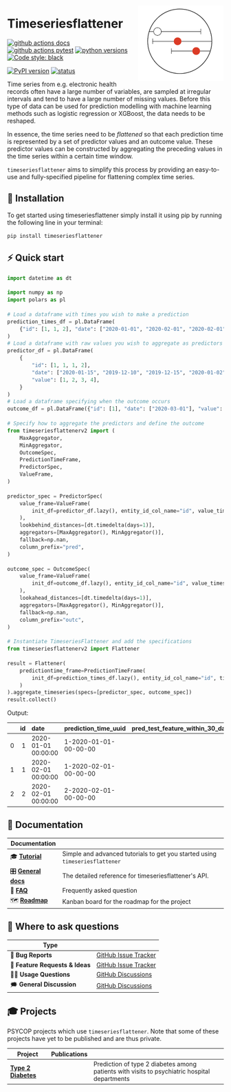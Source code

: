 <a href="https://github.com/Aarhus-Psychiatry-Research/timeseriesflattener"><img src="https://github.com/Aarhus-Psychiatry-Research/timeseriesflattener/blob/main/docs/_static/icon.png?raw=true" width="200" align="right"/></a>

# Timeseriesflattener

[![github actions docs](https://github.com/Aarhus-Psychiatry-Research/timeseriesflattener/actions/workflows/documentation.yml/badge.svg)](https://aarhus-psychiatry-research.github.io/timeseriesflattener/)
[![github actions pytest](https://github.com/Aarhus-Psychiatry-Research/timeseriesflattener/actions/workflows/main_test_and_release.yml/badge.svg)](https://github.com/Aarhus-Psychiatry-Research/timeseriesflattener/actions)
[![python versions](https://img.shields.io/pypi/pyversions/timeseriesflattener)](https://pypi.org/project/timeseriesflattener/)
[![Code style: black](https://img.shields.io/badge/Code%20Style-Black-black)](https://black.readthedocs.io/en/stable/the_black_code_style/current_style.html)

[![PyPI version](https://badge.fury.io/py/timeseriesflattener.svg)](https://pypi.org/project/timeseriesflattener/)
[![status](https://joss.theoj.org/papers/3bbea8745668d1aa40ff796c6fd3db87/status.svg)](https://joss.theoj.org/papers/3bbea8745668d1aa40ff796c6fd3db87)

Time series from e.g. electronic health records often have a large number of variables, are sampled at irregular intervals and tend to have a large number of missing values. Before this type of data can be used for prediction modelling with machine learning methods such as logistic regression or XGBoost, the data needs to be reshaped. 

In essence, the time series need to be *flattened* so that each prediction time is represented by a set of predictor values and an outcome value. These predictor values can be constructed by aggregating the preceding values in the time series within a certain time window. 

`timeseriesflattener` aims to simplify this process by providing an easy-to-use and fully-specified pipeline for flattening complex time series. 

## 🔧 Installation
To get started using timeseriesflattener simply install it using pip by running the following line in your terminal:

```
pip install timeseriesflattener
```

## ⚡ Quick start

```py
import datetime as dt

import numpy as np
import polars as pl

# Load a dataframe with times you wish to make a prediction
prediction_times_df = pl.DataFrame(
    {"id": [1, 1, 2], "date": ["2020-01-01", "2020-02-01", "2020-02-01"]}
)
# Load a dataframe with raw values you wish to aggregate as predictors
predictor_df = pl.DataFrame(
    {
        "id": [1, 1, 1, 2],
        "date": ["2020-01-15", "2019-12-10", "2019-12-15", "2020-01-02"],
        "value": [1, 2, 3, 4],
    }
)
# Load a dataframe specifying when the outcome occurs
outcome_df = pl.DataFrame({"id": [1], "date": ["2020-03-01"], "value": [1]})

# Specify how to aggregate the predictors and define the outcome
from timeseriesflattenerv2 import (
    MaxAggregator,
    MinAggregator,
    OutcomeSpec,
    PredictionTimeFrame,
    PredictorSpec,
    ValueFrame,
)

predictor_spec = PredictorSpec(
    value_frame=ValueFrame(
        init_df=predictor_df.lazy(), entity_id_col_name="id", value_timestamp_col_name="date"
    ),
    lookbehind_distances=[dt.timedelta(days=1)],
    aggregators=[MaxAggregator(), MinAggregator()],
    fallback=np.nan,
    column_prefix="pred",
)

outcome_spec = OutcomeSpec(
    value_frame=ValueFrame(
        init_df=outcome_df.lazy(), entity_id_col_name="id", value_timestamp_col_name="date"
    ),
    lookahead_distances=[dt.timedelta(days=1)],
    aggregators=[MaxAggregator(), MinAggregator()],
    fallback=np.nan,
    column_prefix="outc",
)

# Instantiate TimeseriesFlattener and add the specifications
from timeseriesflattenerv2 import Flattener

result = Flattener(
    predictiontime_frame=PredictionTimeFrame(
        init_df=prediction_times_df.lazy(), entity_id_col_name="id", timestamp_col_name="date"
    )
).aggregate_timeseries(specs=[predictor_spec, outcome_spec])
result.collect()

```
Output:

|      |   id | date                | prediction_time_uuid  | pred_test_feature_within_30_days_mean_fallback_nan | outc_test_outcome_within_31_days_maximum_fallback_0_dichotomous |
| ---: | ---: | :------------------ | :-------------------- | -------------------------------------------------: | --------------------------------------------------------------: |
|    0 |    1 | 2020-01-01 00:00:00 | 1-2020-01-01-00-00-00 |                                                2.5 |                                                               0 |
|    1 |    1 | 2020-02-01 00:00:00 | 1-2020-02-01-00-00-00 |                                                  1 |                                                               1 |
|    2 |    2 | 2020-02-01 00:00:00 | 2-2020-02-01-00-00-00 |                                                  4 |                                                               0 |


## 📖 Documentation

| Documentation          |                                                                                        |
| ---------------------- | -------------------------------------------------------------------------------------- |
| 🎓 **[Tutorial]**       | Simple and advanced tutorials to get you started using `timeseriesflattener`           |
| 🎛 **[General docs]** | The detailed reference for timeseriesflattener's API. |
| 🙋 **[FAQ]**            | Frequently asked question                                                              |
| 🗺️ **[Roadmap]**        | Kanban board for the roadmap for the project                                           |

[Tutorial]: https://aarhus-psychiatry-research.github.io/timeseriesflattener/tutorials.html
[General docs]: https://Aarhus-Psychiatry-Research.github.io/timeseriesflattener/
[FAQ]: https://Aarhus-Psychiatry-Research.github.io/timeseriesflattener/faq.html
[Roadmap]: https://github.com/orgs/Aarhus-Psychiatry-Research/projects/11/views/1

## 💬 Where to ask questions

| Type                           |                        |
| ------------------------------ | ---------------------- |
| 🚨 **Bug Reports**              | [GitHub Issue Tracker] |
| 🎁 **Feature Requests & Ideas** | [GitHub Issue Tracker] |
| 👩‍💻 **Usage Questions**          | [GitHub Discussions]   |
| 🗯 **General Discussion**       | [GitHub Discussions]   |

[github issue tracker]: https://github.com/Aarhus-Psychiatry-Research/timeseriesflattener/issues
[github discussions]: https://github.com/Aarhus-Psychiatry-Research/timeseriesflattener/discussions


## 🎓 Projects
PSYCOP projects which use `timeseriesflattener`. Note that some of these projects have yet to be published and are thus private.

| Project                 | Publications |                                                                                                                                                                                                                                       |
| ----------------------- | ------------ | ------------------------------------------------------------------------------------------------------------------------------------------------------------------------------------------------------------------------------------- |
| **[Type 2 Diabetes](https://github.com/Aarhus-Psychiatry-Research/psycop-common/tree/main/psycop/projects/t2d)**   |              | Prediction of type 2 diabetes among patients with visits to psychiatric hospital departments                                                                                                                                          |
